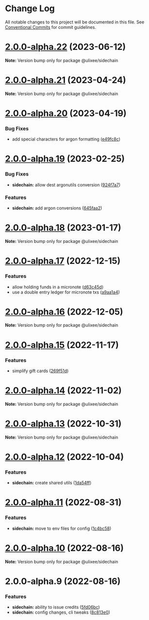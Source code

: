# Change Log

All notable changes to this project will be documented in this file.
See [Conventional Commits](https://conventionalcommits.org) for commit guidelines.

# [2.0.0-alpha.22](https://github.com/ulixee/payments/compare/v2.0.0-alpha.21...v2.0.0-alpha.22) (2023-06-12)

**Note:** Version bump only for package @ulixee/sidechain





# [2.0.0-alpha.21](https://github.com/ulixee/payments/compare/v2.0.0-alpha.20...v2.0.0-alpha.21) (2023-04-24)

**Note:** Version bump only for package @ulixee/sidechain





# [2.0.0-alpha.20](https://github.com/ulixee/payments/compare/v2.0.0-alpha.19...v2.0.0-alpha.20) (2023-04-19)


### Bug Fixes

* add special characters for argon formatting ([e49fc8c](https://github.com/ulixee/payments/commit/e49fc8cc3db6e53d320538d9f7f257090cb99139))





# [2.0.0-alpha.19](https://github.com/ulixee/payments/compare/v2.0.0-alpha.18...v2.0.0-alpha.19) (2023-02-25)


### Bug Fixes

* **sidechain:** allow dest argonutils conversion ([924f7a7](https://github.com/ulixee/payments/commit/924f7a787e983e5576c8dd0b52fde9923f9009ea))


### Features

* **sidechain:** add argon conversions ([645faa2](https://github.com/ulixee/payments/commit/645faa2a60267d1eb8744bc152b159a6276f3010))





# [2.0.0-alpha.18](https://github.com/ulixee/payments/compare/v2.0.0-alpha.17...v2.0.0-alpha.18) (2023-01-17)

**Note:** Version bump only for package @ulixee/sidechain





# [2.0.0-alpha.17](https://github.com/ulixee/payments/compare/v2.0.0-alpha.16...v2.0.0-alpha.17) (2022-12-15)


### Features

* allow holding funds in a micronote ([d63c45d](https://github.com/ulixee/payments/commit/d63c45df0f3c79bfad1ffd339cfa546844ddf98d))
* use a double entry ledger for micronote txs ([a9aa1a4](https://github.com/ulixee/payments/commit/a9aa1a4151dab848f61e340f5195b8680b2af2f4))





# [2.0.0-alpha.16](https://github.com/ulixee/payments/compare/v2.0.0-alpha.15...v2.0.0-alpha.16) (2022-12-05)

**Note:** Version bump only for package @ulixee/sidechain





# [2.0.0-alpha.15](https://github.com/ulixee/payments/compare/v2.0.0-alpha.14...v2.0.0-alpha.15) (2022-11-17)


### Features

* simplify gift cards ([269f51d](https://github.com/ulixee/payments/commit/269f51da9b964542b77bccfd42e9c5d7df39214f))





# [2.0.0-alpha.14](https://github.com/ulixee/payments/compare/v2.0.0-alpha.12...v2.0.0-alpha.14) (2022-11-02)

**Note:** Version bump only for package @ulixee/sidechain





# [2.0.0-alpha.13](https://github.com/ulixee/payments/compare/v2.0.0-alpha.12...v2.0.0-alpha.13) (2022-10-31)

**Note:** Version bump only for package @ulixee/sidechain





# [2.0.0-alpha.12](https://github.com/ulixee/payments/compare/v2.0.0-alpha.11...v2.0.0-alpha.12) (2022-10-04)


### Features

* **sidechain:** create shared utils ([1da54ff](https://github.com/ulixee/payments/commit/1da54ff7f75639eb42bda781ba59bdffb0993b6e))





# [2.0.0-alpha.11](https://github.com/ulixee/payments/compare/v2.0.0-alpha.10...v2.0.0-alpha.11) (2022-08-31)


### Features

* **sidechain:** move to env files for config ([1c4bc58](https://github.com/ulixee/payments/commit/1c4bc58f3725a0c5e4db522eab4370ac2c978e1b))





# [2.0.0-alpha.10](https://github.com/ulixee/payments/compare/v2.0.0-alpha.9...v2.0.0-alpha.10) (2022-08-16)

**Note:** Version bump only for package @ulixee/sidechain





# 2.0.0-alpha.9 (2022-08-16)


### Features

* **sidechain:** ability to issue credits ([5fd06bc](https://github.com/ulixee/payments/commit/5fd06bca642b2d72841a31d9f3187447f209777c))
* **sidechain:** config changes, cli tweaks ([8c813e0](https://github.com/ulixee/payments/commit/8c813e0b70fcdfa474c3bd75fbd4438758bdbdd8))
